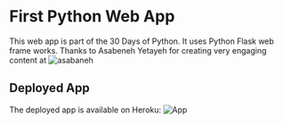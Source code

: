 # First Python Web App 
This web app is part of the 30 Days of Python. It uses Python Flask web frame works. 
Thanks to Asabeneh Yetayeh for creating very engaging content at ![asabaneh](https://github.com/Asabeneh/30-Days-Of-Python)

## Deployed App
The deployed app is available on Heroku: ![App](https://thirtydaysofpython-nic.herokuapp.com/)
